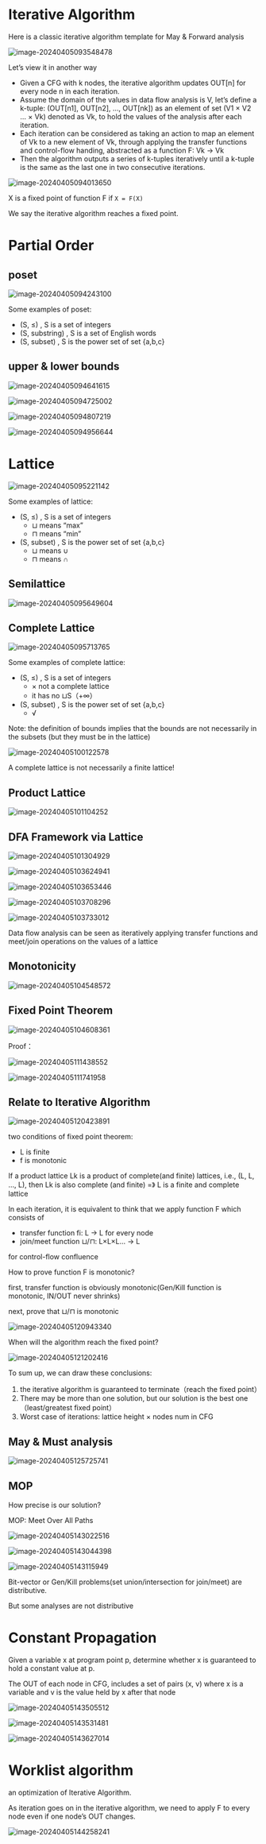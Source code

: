 # Iterative Algorithm

Here is a classic iterative algorithm template for May & Forward analysis

![image-20240405093548478](./../.gitbook/assets/image-20240405093548478.png)

Let’s view it in another way

* Given a CFG with k nodes, the iterative algorithm updates OUT[n] for every node n in each iteration.
* Assume the domain of the values in data flow analysis is V, let’s define a k-tuple: (OUT[n1], OUT[n2], …, OUT[nk]) as an element of set (V1 × V2 … × Vk) denoted as Vk, to hold the values of the analysis after each iteration.
* Each iteration can be considered as taking an action to map
  an element of Vk to a new element of Vk, through applying
  the transfer functions and control-flow handing, abstracted
  as a function F: Vk → Vk
* Then the algorithm outputs a series of k-tuples iteratively
  until a k-tuple is the same as the last one in two consecutive
  iterations.

![image-20240405094013650](./../.gitbook/assets/image-20240405094013650.png)

X is a fixed point of function F if `X = F(X)`

We say the iterative algorithm reaches a fixed point.

# Partial Order

## poset

![image-20240405094243100](./../.gitbook/assets/image-20240405094243100.png)

Some examples of poset:

* (S, ≤) , S is a set of integers
* (S, substring) , S is a set of English words
* (S, subset) , S is the power set of set {a,b,c}

## upper & lower bounds

![image-20240405094641615](./../.gitbook/assets/image-20240405094641615.png)

![image-20240405094725002](./../.gitbook/assets/image-20240405094725002.png)

![image-20240405094807219](./../.gitbook/assets/image-20240405094807219.png)

![image-20240405094956644](./../.gitbook/assets/image-20240405094956644.png)

# Lattice

![image-20240405095221142](./../.gitbook/assets/image-20240405095221142.png)

Some examples of lattice:

* (S, ≤) , S is a set of integers
  * ⊔ means “max”
  * ⊓ means “min”
* (S, subset) , S is the power set of set {a,b,c}
  * ⊔ means ∪
  * ⊓ means ∩

## Semilattice

![image-20240405095649604](./../.gitbook/assets/image-20240405095649604.png)

## Complete Lattice

![image-20240405095713765](./../.gitbook/assets/image-20240405095713765.png)

Some examples of complete lattice:

* (S, ≤) , S is a set of integers
  * × not a complete lattice
  * it has no ⊔S（+∞）
* (S, subset) , S is the power set of set {a,b,c}
  * √

Note: the definition of bounds implies that the bounds are not necessarily in the subsets (but they must be in the lattice)

![image-20240405100122578](./../.gitbook/assets/image-20240405100122578.png)

A complete lattice is not necessarily a finite lattice!

## Product Lattice

![image-20240405101104252](./../.gitbook/assets/image-20240405101104252.png)

## DFA Framework via Lattice

![image-20240405101304929](./../.gitbook/assets/image-20240405101304929.png)

![image-20240405103624941](./../.gitbook/assets/image-20240405103624941.png)

![image-20240405103653446](./../.gitbook/assets/image-20240405103653446.png)

![image-20240405103708296](./../.gitbook/assets/image-20240405103708296.png)

![image-20240405103733012](./../.gitbook/assets/image-20240405103733012.png)

Data flow analysis can be seen as iteratively applying transfer functions and meet/join operations on the values of a lattice

## Monotonicity

![image-20240405104548572](./../.gitbook/assets/image-20240405104548572.png)

## Fixed Point Theorem

![image-20240405104608361](./../.gitbook/assets/image-20240405104608361.png)

Proof：

![image-20240405111438552](./../.gitbook/assets/image-20240405111438552.png)

![image-20240405111741958](./../.gitbook/assets/image-20240405111741958.png)

## Relate to Iterative Algorithm

![image-20240405120423891](./../.gitbook/assets/image-20240405120423891.png)

two conditions of fixed point theorem:

* L is finite
* f is monotonic

If a product lattice Lk is a product of complete(and finite) lattices, i.e., (L, L, …, L), then Lk is also complete (and finite) =》 L is a finite and complete lattice

In each iteration, it is equivalent to think that we apply function F which consists of

* transfer function fi: L → L for every node
* join/meet function ⊔/⊓: L×L×L... → L 

for control-flow confluence

How to prove function F is monotonic?

first, transfer function is obviously monotonic(Gen/Kill function is monotonic, IN/OUT never shrinks)

next, prove that ⊔/⊓ is monotonic

![image-20240405120943340](./../.gitbook/assets/image-20240405120943340.png)

When will the algorithm reach the fixed point?

![image-20240405121202416](./../.gitbook/assets/image-20240405121202416.png)

To sum up, we can draw these conclusions:

1. the iterative algorithm is guaranteed to terminate（reach the fixed point）
2. There may be more than one solution, but our solution is the best one（least/greatest fixed point）
3. Worst case of iterations: lattice height × nodes num in CFG

## May & Must analysis

![image-20240405125725741](./../.gitbook/assets/image-20240405125725741.png)

## MOP

How precise is our solution?

MOP: Meet Over All Paths

![image-20240405143022516](./../.gitbook/assets/image-20240405143022516.png)

![image-20240405143044398](./../.gitbook/assets/image-20240405143044398.png)

![image-20240405143115949](./../.gitbook/assets/image-20240405143115949.png)

Bit-vector or Gen/Kill problems(set union/intersection for join/meet) are distributive.

But some analyses are not distributive

# Constant Propagation

Given a variable x at program point p, determine whether x is guaranteed to hold a constant value at p.

The OUT of each node in CFG, includes a set of pairs (x, v) where x is a variable and v is the value held by x after that node

![image-20240405143505512](./../.gitbook/assets/image-20240405143505512.png)

![image-20240405143531481](./../.gitbook/assets/image-20240405143531481.png)

![image-20240405143627014](./../.gitbook/assets/image-20240405143627014.png)

# Worklist algorithm

an optimization of Iterative Algorithm.

As iteration goes on in the iterative algorithm, we need to apply F to every node even if one node’s OUT changes. 

![image-20240405144258241](./../.gitbook/assets/image-20240405144258241.png)
